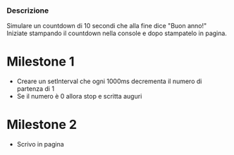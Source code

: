 ### Descrizione
Simulare un countdown di 10 secondi che alla fine dice "Buon anno!"
Iniziate stampando il countdown nella console e dopo stampatelo in pagina.

# Milestone 1 
- Creare un setInterval che ogni 1000ms decrementa il numero di partenza di 1
- Se il numero è 0 allora stop e scritta auguri

# Milestone 2 
- Scrivo in pagina